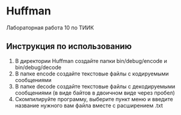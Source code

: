 # Huffman
Лабораторная работа 10 по ТИИК

## Инструкция по использованию
1. В директории Huffman создайте папки bin/debug/encode и bin/debug/decode
2. В папке encode создайте текстовые файлы с кодируемыми сообщениями
3. В папке decode создайте текстовые файлы с декодируемыми сообщениями (в виде байтов в двоичном виде через пробел)
4. Скомпилируйте программу, выберите пункт меню и введите название нужного вам файла вместе с расширением .txt
